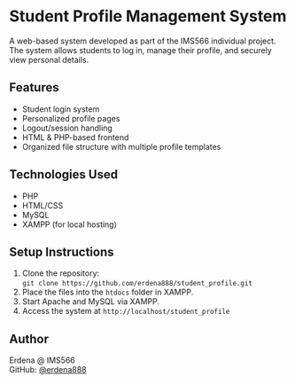 # Student Profile Management System

A web-based system developed as part of the IMS566 individual project. The system allows students to log in, manage their profile, and securely view personal details.

## Features
- Student login system
- Personalized profile pages
- Logout/session handling
- HTML & PHP-based frontend
- Organized file structure with multiple profile templates

## Technologies Used
- PHP
- HTML/CSS
- MySQL
- XAMPP (for local hosting)

## Setup Instructions
1. Clone the repository:  
   `git clone https://github.com/erdena888/student_profile.git`
2. Place the files into the `htdocs` folder in XAMPP.
3. Start Apache and MySQL via XAMPP.
4. Access the system at `http://localhost/student_profile`

## Author
Erdena @ IMS566  
GitHub: [@erdena888](https://github.com/erdena888)

